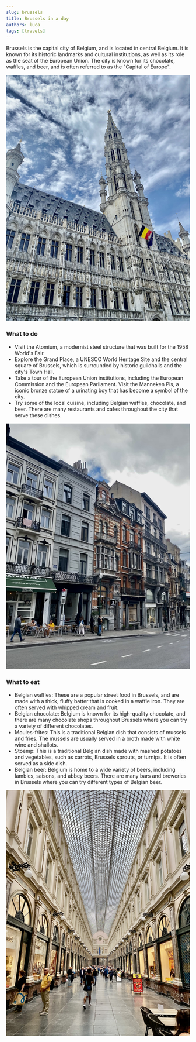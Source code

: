 ```yaml
---
slug: brussels
title: Brussels in a day
authors: luca
tags: [travels]
---
```


Brussels is the capital city of Belgium, and is located in central Belgium. It is known for its historic landmarks and cultural institutions, as well as its role as the seat of the European Union. The city is known for its chocolate, waffles, and beer, and is often referred to as the "Capital of Europe".

![Picture brussels](./main.jpg)

### What to do
- Visit the Atomium, a modernist steel structure that was built for the 1958 World's Fair.
- Explore the Grand Place, a UNESCO World Heritage Site and the central square of Brussels, which is surrounded by historic guildhalls and the city's Town Hall.
- Take a tour of the European Union institutions, including the European Commission and the European Parliament.
Visit the Manneken Pis, a iconic bronze statue of a urinating boy that has become a symbol of the city.
- Try some of the local cuisine, including Belgian waffles, chocolate, and beer. There are many restaurants and cafes throughout the city that serve these dishes.

![Picture brussels](./secondary.jpg)

### What to eat
- Belgian waffles: These are a popular street food in Brussels, and are made with a thick, fluffy batter that is cooked in a waffle iron. They are often served with whipped cream and fruit.
- Belgian chocolate: Belgium is known for its high-quality chocolate, and there are many chocolate shops throughout Brussels where you can try a variety of different chocolates.
- Moules-frites: This is a traditional Belgian dish that consists of mussels and fries. The mussels are usually served in a broth made with white wine and shallots.
- Stoemp: This is a traditional Belgian dish made with mashed potatoes and vegetables, such as carrots, Brussels sprouts, or turnips. It is often served as a side dish.
- Belgian beer: Belgium is home to a wide variety of beers, including lambics, saisons, and abbey beers. There are many bars and breweries in Brussels where you can try different types of Belgian beer.

![Third](./third.jpg)